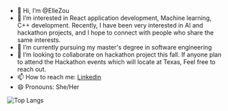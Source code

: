 - 👋 Hi, I’m @ElleZou
- 👀 I’m interested in React application development, Machine learning, C++ development. Recently, I have been very interested in AI and hackathon projects, and I hope to connect with people who share the same interests.
- 🌱 I’m currently pursuing my master's degree in software engineering
- 💞️ I’m looking to collaborate on hackathon project this fall. If anyone plan to attend the Hackathon events which will locate at Texas, Feel free to reach out.
- 📫 How to reach me: [Linkedin](https://www.linkedin.com/in/elle-zou/) 
- 😄 Pronouns: She/Her

![Top Langs](https://github-readme-stats.vercel.app/api/top-langs/?username=ellezou&layout=compact)

<!---
ElleZou/ElleZou is a ✨ special ✨ repository because its `README.md` (this file) appears on your GitHub profile.
You can click the Preview link to take a look at your changes.
--->
